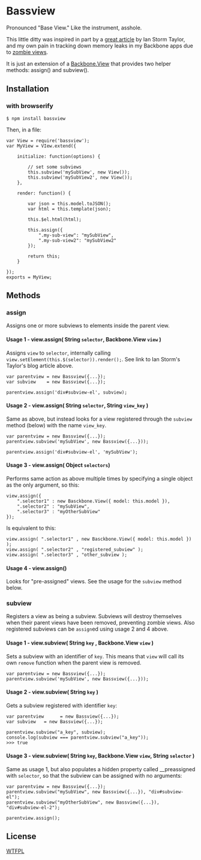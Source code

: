 # Bassview

Pronounced "Base View." Like the instrument, asshole.

This little ditty was inspired in part by a [great article](http://ianstormtaylor.com/rendering-views-in-backbonejs-isnt-always-simple/) by Ian Storm Taylor, and my own pain in tracking down memory leaks in my Backbone apps due to [zombie views](https://www.google.com/search?q=zombie+views+in+backbone).

It is just an extension of a [Backbone.View](http://backbonejs.org/#View) that provides two helper methods: assign() and subview().


## Installation
	
### with browserify

	$ npm install bassview

Then, in a file:

	var View = require('bassview');
	var MyView = VIew.extend({
		
		initialize: function(options) {
			
			// set some subviews
			this.subview('mySubView', new View());
			this.subview('mySubView2', new View());
		}, 
		
		render: function() {
			
			var json = this.model.toJSON();
			var html = this.template(json);
			
			this.$el.html(html);
			
			this.assign({
				".my-sub-view": "mySubView",
				".my-sub-view2": "mySubView2"
			});
			
			return this;
		}
		
	});
	exports = MyView;
	

## Methods

### assign

Assigns one or more subviews to elements inside the parent view. 


#### Usage 1 - view.assign( String `selector`, Backbone.View `view` )

Assigns `view` to `selector`, internally calling `view.setElement(this.$(selector)).render();`. See link to Ian Storm's Taylor's blog article above.

	var parentview = new Bassview({...});
	var subview    = new Bassview({...});

	parentview.assign('div#subview-el', subview);

#### Usage 2 - view.assign( String `selector`, String `view_key` )

Same as above, but instead looks for a view registered through the `subview` method (below) with the name `view_key`.

	var parentview = new Bassview({...});
	parentview.subview('mySubView', new Bassview({...}));
	
	parentview.assign('div#subview-el', 'mySubView');


#### Usage 3 - view.assign( Object `selectors`)

Performs same action as above multiple times by specifying a single object as the only argument, so this:

	view.assign({
		".selector1" : new Basckbone.View({ model: this.model }),
		".selector2" : "mySubView",
		".selector3" : "myOtherSubView"
	});
	
Is equivalent to this:

	view.assign( ".selector1" , new Basckbone.View({ model: this.model }) );
	view.assign( ".selector2" , "registered_subview" );
	view.assign( ".selector3" , "other_subview );


#### Usage 4 - view.assign()

Looks for "pre-assigned" views. See the usage for the `subview` method below.


### subview

Registers a view as being a subview. Subviews will destroy themselves when their parent views have been removed, preventing zombie views. Also registered subviews can be `assign`ed using usage 2 and 4 above.

#### Usage 1 - view.subview( String `key` , Backbone.View `view` )

Sets a subview with an identifier of `key`. This means that `view` will call its own `remove` function when the parent view is removed.

	var parentview = new Bassview({...});
	parentview.subview('mySubView', new Bassview({...}));

#### Usage 2 - view.subview( String `key` )

Gets a subview registered with identifier `key`:

	var parentview      = new Bassview({...});
	var subview   = new Bassview({...});
	
	parentview.subview("a_key", subview);
	console.log(subview === parentview.subview("a_key"));
	>>> true
	
#### Usage 3 - view.subview( String `key`, Backbone.View `view`, String `selector` )

Same as usage 1, but also populates a hidden property called __preassigned with `selector`, so that the subview can be assigned with no arguments:

	var parentview = new Bassview({...});
	parentview.subview("mySubView", new Bassview({...}), "div#subview-el");
	parentview.subview("myOtherSubView", new Bassview({...}), "div#subview-el-2");

	parentview.assign();
	

## License

[WTFPL](http://www.wtfpl.net/)
